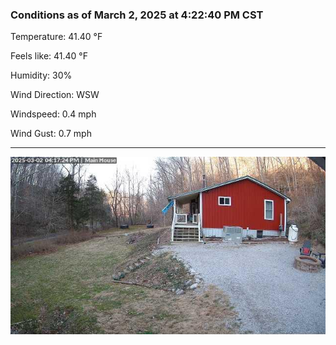 ### Conditions as of March 2, 2025 at 4:22:40 PM CST 

Temperature: 41.40 &deg;F

Feels like: 41.40 &deg;F

Humidity: 30%

Wind Direction: WSW

Windspeed: 0.4 mph

Wind Gust: 0.7 mph

---

<img src="./images/latest.jpeg"/>

